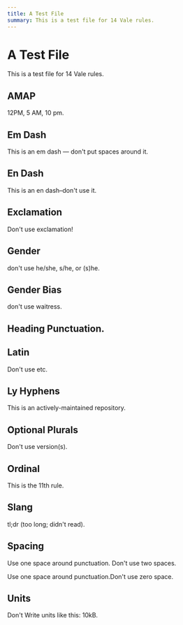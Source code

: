 ```yaml
---
title: A Test File
summary: This is a test file for 14 Vale rules.
---
```


# A Test File

This is a test file for 14 Vale rules.

## AMAP

12PM, 5 AM, 10 pm.

## Em Dash

This is an em dash — don't put spaces around it.

## En Dash

This is an en dash–don't use it.

## Exclamation

Don't use exclamation!

## Gender

don't use he/she, s/he, or (s)he.

## Gender Bias

don't use waitress.

## Heading Punctuation.

## Latin

Don't use etc.

## Ly Hyphens

This is an actively-maintained repository.

## Optional Plurals

Don't use version(s).

## Ordinal

This is the 11th rule.

## Slang

tl;dr (too long; didn't read).

## Spacing

Use one space around punctuation.  Don't use two spaces.

Use one space around punctuation.Don't use zero space.

## Units

Don't Write units like this: 10kB.
